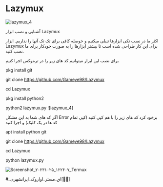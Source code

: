 # Lazymux

![lazymux_4](https://github.com/MRAvarvokiranshare/Lazymux/assets/146922434/f8ae2262-e690-4ce3-9219-667a471036e2)



آشنایی و نصب ابزار Lazymux

 اکثر ما در نصب تکی ابزارها تنبلی میکنیم و  حوصله کافی برای تک تک آنها را نداریم. ابزار Lazymux برای این کار طراحی شده است تا بیشتر ابزارها را به صورت خودکار برای ما نصب کنید.

برای نصب این ابزار میتوانیم کد های زیر را در ترموکس اجرا کنیم 

 pkg install git 
 

git clone https://github.com/Gameye98/Lazymux


cd Lazymux


pkg install python2


python2 lazymux.py
![lazymux_4]



اگر کد های شما به این مشکل Error برخود کرد  کد های زیر را با هم کپی کنید (کپی تمام کد ها در یک کلیک) و اجرا کنید 

apt install python git

git clone https://github.com/Gameye98/Lazymux

cd Lazymux

python lazymux.py





![Screenshot_۲۰۲۳۱۰۲۵_۱۲۲۴۰۷_Termux](https://github.com/MRAvarvokiranshare/Lazymux/assets/146922434/b367eee0-c176-4505-8928-9e672a03df09)


#_اق_مستر_اواروک_ایرانشهری[🌿🖤]
